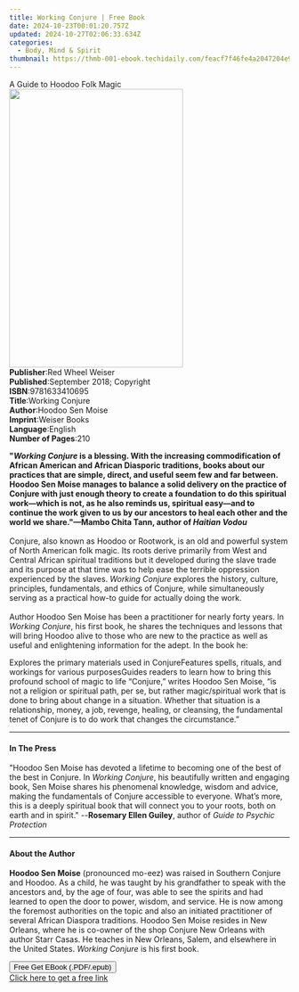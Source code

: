 ```yaml
---
title: Working Conjure | Free Book
date: 2024-10-23T00:01:20.757Z
updated: 2024-10-27T02:06:33.634Z
categories:
  - Body, Mind & Spirit
thumbnail: https://thmb-001-ebook.techidaily.com/feacf7f46fe4a2047204e9761e542b527b389f3b072a8d7cd2e35bc4ab3efab5.jpg
---
```

<main id="book-container">
  <div class="flex flex-col">
    <div class="book-brief flex-1 py-6 px-4 sm:p-6 md:py-10 md:px-8">
      <!-- brief-->
      <div class="book-brief-main">A Guide to Hoodoo Folk Magic</div>
    </div>
    <div
      class="book-meta-info flex-1 grid gap-4 col-start-1 col-end-3 row-start-1 sm:mb-6 sm:grid-cols-4 lg:gap-6 lg:col-start-2 lg:row-end-6 lg:row-span-6 lg:mb-0"
    >
      <div
        class="book-meta-info-left place-content-center mt-4 p-4 text-sm leading-6 col-start-2 col-span-2 dark:text-slate-400"
      >
        <img
          class="w-full h-500 object-cover rounded-lg sm:h-255 sm:col-span-2 lg:col-span-full"
          src="https://img-001-ebook.techidaily.com/80c7b42a2862b0b10f020b67d666fcefcb6b7f07d5f78a6b3e0f99cd9aa615ec.jpg"
          alt=""
          width="312"
          height="500"
        />
      </div>
      <div
        class="book-meta-info-right mt-2 col-start-1 row-start-2 col-span-3 self-center"
      >
        <!-- meta data  -->
        <div class="flex flex-col px-4 md:px-8">
          <div class="flex-1">
            <strong>Publisher</strong>:<span class="px-2"
              >Red Wheel Weiser</span
            >
          </div>
          <div class="flex-1">
            <strong>Published</strong>:<span class="px-2"
              >September 2018; Copyright</span
            >
          </div>
          <div class="flex-1">
            <strong>ISBN</strong>:<span class="px-2">9781633410695</span>
          </div>
          <div class="flex-1">
            <strong>Title</strong>:<span class="px-2">Working Conjure</span>
          </div>
          <div class="flex-1">
            <strong>Author</strong>:<span class="px-2">Hoodoo Sen Moise</span>
          </div>
          <div class="flex-1">
            <strong>Imprint</strong>:<span class="px-2">Weiser Books</span>
          </div>
          <div class="flex-1">
            <strong>Language</strong>:<span class="px-2">English</span>
          </div>
          <div class="flex-1">
            <strong>Number of Pages</strong>:<span class="px-2">210</span>
          </div>
        </div>
      </div>
    </div>
    <div class="book-description flex-1 py-6 px-4 sm:p-6 md:py-10 md:px-8">
      <div class="book-description-main">
        <div accordion-content="" id="description">
          <p>
            <b
              >"<i>Working Conjure</i> is a blessing. With the increasing
              commodification of African American and African Diasporic
              traditions, books about our practices that are simple, direct, and
              useful seem few and far between. Hoodoo Sen Moise manages to
              balance a solid delivery on the practice of Conjure with just
              enough theory to create a foundation to do this spiritual
              work—which is not, as he also reminds us, spiritual easy—and to
              continue the work given to us by our ancestors to heal each other
              and the world we share."—Mambo Chita Tann, author of
              <i>Haitian Vodou</i><br />
              &nbsp;</b
            ><br />
            Conjure, also known as Hoodoo or Rootwork, is an old and powerful
            system of North American folk magic. Its roots derive primarily from
            West and Central African spiritual traditions but it developed
            during the slave trade and its purpose at that time was to help ease
            the terrible oppression experienced by the slaves.
            <i>Working Conjure</i> explores the history, culture, principles,
            fundamentals, and ethics of Conjure, while simultaneously serving as
            a practical how-to guide for actually doing the work.<br /><br />
            Author Hoodoo Sen Moise has been a practitioner for nearly forty
            years. In <i>Working Conjure</i>, his first book, he shares the
            techniques and lessons that will bring Hoodoo alive to those who are
            new to the practice as well as useful and enlightening information
            for the adept. In the book he:
          </p>
          Explores the primary materials used in ConjureFeatures spells,
          rituals, and workings for various purposesGuides readers to learn how
          to bring this profound school of magic to life “Conjure,” writes
          Hoodoo Sen Moise, “is not a religion or spiritual path, per se, but
          rather magic/spiritual work that is done to bring about change in a
          situation. Whether that situation is a relationship, money, a job,
          revenge, healing, or cleansing, the fundamental tenet of Conjure is to
          do work that changes the circumstance.”
        </div>
        <div class="accordion-fader"></div>
      </div>
    </div>
    <div class="book-excerpts flex-1 py-6 px-4 sm:p-6 md:py-10 md:px-8">
      <!-- excerpts-->
      <div class="book-excerpts-main">
        <hr />
        <h4 class="placeholder placeholder-heading">
          <span>In The Press</span>
        </h4>
        <p>
          "Hoodoo Sen Moise has devoted a lifetime to becoming one of the best
          of the best in Conjure. In&nbsp;<i>Working Conjure</i>, his
          beautifully written and engaging book, Sen Moise shares his phenomenal
          knowledge, wisdom and advice, making the fundamentals of Conjure
          accessible to everyone. What’s more, this is a deeply spiritual book
          that will connect you to your roots, both on earth and in spirit."
          --<b>Rosemary Ellen Guiley</b>, author of&nbsp;<i
            >Guide to Psychic Protection</i
          >
        </p>
      </div>
    </div>
    <div class="book-about-author flex-1 py-6 px-4 sm:p-6 md:py-10 md:px-8">
      <!-- about author-->
      <div class="book-main-author-main">
        <hr />
        <h4 class="placeholder placeholder-heading">
          <span>About the Author</span>
        </h4>
        <p>
          <b>Hoodoo Sen Moise</b> (pronounced mo-eez) was raised in Southern
          Conjure and Hoodoo. As a child, he was taught by his grandfather to
          speak with the ancestors and, by the age of four, was able to see the
          spirits and had learned to open the door to power, wisdom, and
          service. He is now among the foremost authorities on the topic and
          also an initiated practitioner of several African Diaspora traditions.
          Hoodoo Sen Moise resides in New Orleans, where he is co-owner of the
          shop Conjure New Orleans with author Starr Casas. He teaches in New
          Orleans, Salem, and elsewhere in the United States.
          <i>Working Conjure</i> is his first book.
        </p>
      </div>
    </div>
    <div class="book-free-get flex-1 py-6 px-4 sm:p-6 md:py-10 md:px-8">
      <button
        id="btn-free-get"
        class="bg-blue-500 hover:bg-blue-700 text-white font-bold py-2 px-4 rounded"
      >
        Free Get EBook (.PDF/.epub)
      </button>
      <div id="countdown-display" class="px-2 text-lg mt-2"></div>
      <a
        id="free-link"
        class="hidden bg-blue-500 hover:bg-blue-700 text-white font-bold py-2 px-4 rounded"
        href="https://www.ebooks.com/en-us/book/96037667/working-conjure/hoodoo-sen-moise/"
        target="_blank"
        >Click here to get a free link</a
      >
    </div>
    <script>
      let countdownTime = 0;
      let countdownInterval = null;
      document
        .getElementById('btn-free-get')
        .addEventListener('click', startCountdown);
      function startCountdown() {
        countdownTime = new Date().getTime() + 60000 * 3;
        countdownInterval = setInterval(updateCountdown, 1000);
        document.getElementById('btn-free-get').disabled = true;
        document
          .getElementById('btn-free-get')
          .classList.add('bg-gray-500', 'cursor-not-allowed');
      }
      function updateCountdown() {
        let currentTime = new Date().getTime();
        let timeLeft = countdownTime - currentTime;
        let secondsLeft = Math.floor(timeLeft / 1000);
        document.getElementById('countdown-display').innerHTML =
          `Remaining time: ${secondsLeft} seconds.`;
        if (secondsLeft <= 0) {
          clearInterval(countdownInterval);
          document.getElementById('btn-free-get').classList.add('hidden');
          document.getElementById('free-link').classList.remove('hidden');
          document.getElementById('countdown-display').innerHTML = '';
        }
      }
    </script>
  </div>
</main>

<ins class="adsbygoogle"
      style="display:block"
      data-ad-client="ca-pub-7571918770474297"
      data-ad-slot="8358498916"
      data-ad-format="auto"
      data-full-width-responsive="true"></ins>
    